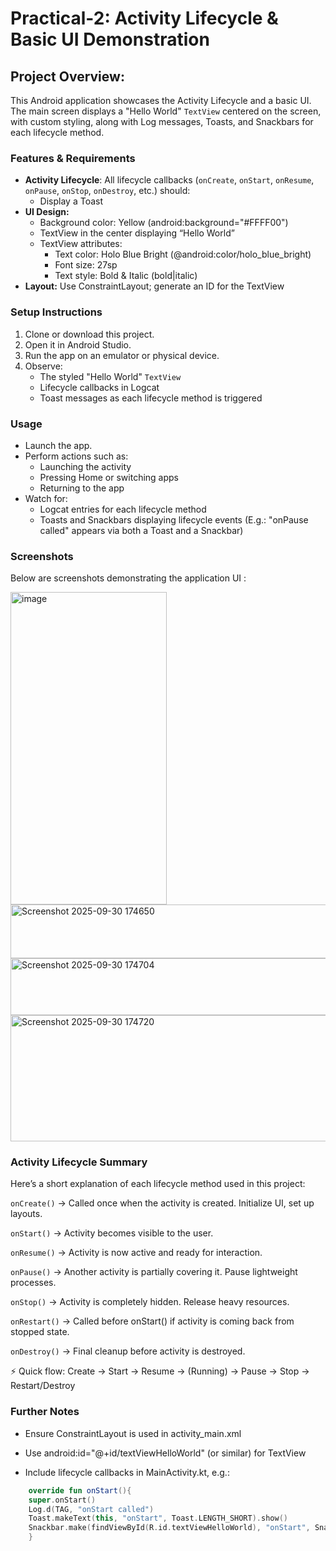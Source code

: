 # Practical-2: Activity Lifecycle & Basic UI Demonstration

## Project Overview:

This Android application showcases the Activity Lifecycle and a basic UI. The main screen displays a "Hello World" `TextView` centered on the screen, with custom styling, along with Log messages, Toasts, and Snackbars for each lifecycle method.

### Features & Requirements

+ **Activity Lifecycle**: All lifecycle callbacks (`onCreate`, `onStart`, `onResume`, `onPause`, `onStop`, `onDestroy`, etc.) should:
  + Display a Toast
+ **UI Design:**
  + Background color: Yellow (android:background="#FFFF00")
  + TextView in the center displaying “Hello World”
  + TextView attributes:
      + Text color: Holo Blue Bright (@android:color/holo_blue_bright)
      + Font size: 27sp
      + Text style: Bold & Italic (bold|italic)
+ **Layout:** Use ConstraintLayout; generate an ID for the TextView

### Setup Instructions
1. Clone or download this project.
2. Open it in Android Studio.
3. Run the app on an emulator or physical device.
4. Observe:
   - The styled "Hello World" `TextView`
   - Lifecycle callbacks in Logcat
   - Toast messages as each lifecycle method is triggered
### Usage
+ Launch the app.
+ Perform actions such as:
  - Launching the activity
  - Pressing Home or switching apps
  - Returning to the app
+ Watch for:
  - Logcat entries for each lifecycle method
  - Toasts and Snackbars displaying lifecycle events
    (E.g.: "onPause called" appears via both a Toast and a Snackbar)

### Screenshots
Below are screenshots demonstrating the application UI :

<img width="250" height="500" alt="image" src="https://github.com/user-attachments/assets/c6c3242f-8f03-4df4-be0f-6bdafbc2450a" />
<img width="1070" height="86" alt="Screenshot 2025-09-30 174650" src="https://github.com/user-attachments/assets/e29f756c-f3ec-42d6-b203-275944eb6e39" />
<img width="1444" height="91" alt="Screenshot 2025-09-30 174704" src="https://github.com/user-attachments/assets/1b596f49-2a0c-4877-9820-3037b7771776" />
<img width="1356" height="202" alt="Screenshot 2025-09-30 174720" src="https://github.com/user-attachments/assets/a2ee9d49-3b91-44ba-9f45-2461d59f5976" />






### Activity Lifecycle Summary
Here’s a short explanation of each lifecycle method used in this project:

`onCreate()` → Called once when the activity is created. Initialize UI, set up layouts.

`onStart()` → Activity becomes visible to the user.

`onResume()` → Activity is now active and ready for interaction.

`onPause()` → Another activity is partially covering it. Pause lightweight processes.

`onStop()` → Activity is completely hidden. Release heavy resources.

`onRestart()` → Called before onStart() if activity is coming back from stopped state.

`onDestroy()` → Final cleanup before activity is destroyed.

⚡ Quick flow: Create → Start → Resume → (Running) → Pause → Stop → Restart/Destroy

### Further Notes
+ Ensure ConstraintLayout is used in activity_main.xml

+ Use android:id="@+id/textViewHelloWorld" (or similar) for TextView

+ Include lifecycle callbacks in MainActivity.kt, e.g.:


```kotlin
    override fun onStart(){
    super.onStart()
    Log.d(TAG, "onStart called")
    Toast.makeText(this, "onStart", Toast.LENGTH_SHORT).show()
    Snackbar.make(findViewById(R.id.textViewHelloWorld), "onStart", Snackbar.LENGTH_SHORT).show()
    }
